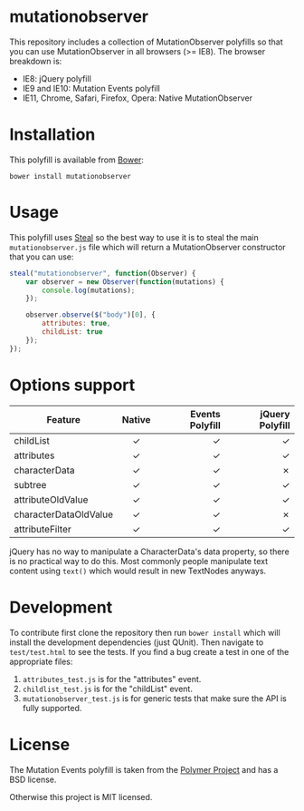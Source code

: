 # mutationobserver

This repository includes a collection of MutationObserver polyfills so that you can use MutationObserver in all browsers (>= IE8). The browser breakdown is:

* IE8: jQuery polyfill
* IE9 and IE10: Mutation Events polyfill
* IE11, Chrome, Safari, Firefox, Opera: Native MutationObserver

# Installation

This polyfill is available from [Bower](http://bower.io/):

```shell
bower install mutationobserver
```

# Usage

This polyfill uses [Steal](https://github.com/bitovi/steal) so the best way to use it is to steal the main `mutationobserver.js` file which will return a MutationObserver constructor that you can use:

```javascript
steal("mutationobserver", function(Observer) {
	var observer = new Observer(function(mutations) {
		console.log(mutations);
	});

	observer.observe($("body")[0], {
		attributes: true,
		childList: true
	});
});
```

# Options support

| Feature               | Native        | Events Polyfill  | jQuery Polyfill  |
| --------------------- |:-------------:| ----------------:| ----------------:|
| childList             | &#x2713;      | &#x2713;         | &#x2713;         |
| attributes            | &#x2713;      | &#x2713;         | &#x2713;         |
| characterData         | &#x2713;      | &#x2713;         | &#x2717;         |
| subtree               | &#x2713;      | &#x2713;         | &#x2713;         |
| attributeOldValue     | &#x2713;      | &#x2713;         | &#x2713;         |
| characterDataOldValue | &#x2713;      | &#x2713;         | &#x2717;         |
| attributeFilter       | &#x2713;      | &#x2713;         | &#x2713;         |

jQuery has no way to manipulate a CharacterData's data property, so there is no practical way to do this. Most commonly people manipulate text content using `text()` which would result in new TextNodes anyways.

# Development

To contribute first clone the repository then run `bower install` which will install the development dependencies (just QUnit). Then navigate to `test/test.html` to see the tests. If you find a bug create a test in one of the appropriate files:

1. `attributes_test.js` is for the "attributes" event.
2. `childlist_test.js` is for the "childList" event.
3. `mutationobserver_test.js` is for generic tests that make sure the API is fully supported.

# License

The Mutation Events polyfill is taken from the [Polymer Project](https://github.com/Polymer/MutationObservers) and has a BSD license. 

Otherwise this project is MIT licensed.
